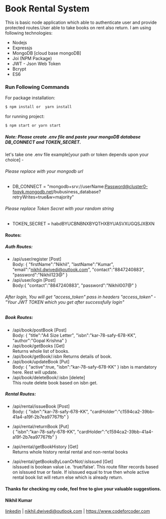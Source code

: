 # Book Rental System 
This is basic node application which able to authenticate user and provide protected routes.User able to take books on rent also return. I am using following technologies: 
  - Nodejs
  - Expressjs
  - MongoDB [cloud base mongoDB]
  - Joi (NPM Package)
  - JWT - Json Web Token
  - Bcrypt
  - ES6


### Run Following Commands
For package installation:
```sh
$ npm install or  yarn install
```
for running project:
```sh
$ npm start or yarn start
```
##### Note: Please create .env file and paste your mongoDB database DB_CONNECT and TOKEN_SECRET. 
let's take one .env file example[your path or token depends upon your choice] -
###### Please replace with your mongodb url 
- DB_CONNECT = "mongodb+srv://userName:Password@cluster0-fqqyk.mongodb.net/bubusiness_database?retryWrites=true&w=majority"
###### Please replace Token Secret with your random string 
- TOKEN_SECRET = habdBYUCBNBNXBYQTHXBYUASVXUGQSJXBXN

#### Routes:
##### Auth Routes:
- /api/user/register [Post]\
    Body: {  "firstName":"Nikhil",
    "lastName":"Kumar",
    "email":"nikhil.dwivedi@outlook.com",
    "contact":"8847240883",
    "password":"Nikhil123@"
}
- /api/user/login [Post]\
    Body:{
    "contact":"8847240883",
    "password":"Nikhil007@"
}
###### After login, You will get "access_token" pass in headers "access_token" - "Your JWT TOKEN which you get after successfully login"
##### Book Routes:
- /api/book/postBook [Post]\
    Body: {
    "title":"A4 Size Letter",
    "isbn":"kar-78-safy-678-KK",
    "author":"Gopal Krishna"
}
- /api/book/getBooks [Get]\
   Returns whole list of books.
- /api/book/getBook/:isbn
    Returns details of book.
- /api/book/updateBook [Put]\
Body: {
    "active":true,
    "isbn":"kar-78-safy-678-KK"
}
isbn is mandatory here. Rest will update.
- /api/book/deleteBook/:isbn [delete]\
    This route delete book based on isbn get.
##### Rental Routes:
- /api/rental/issueBook [Post]\
    Body: {
    "isbn":"kar-78-safy-678-KK",
    "cardHolder":"c1594ca2-39bb-41a4-a19f-2b7ea97767fb"
}
- /api/rental/returnBook [Put]\
{
    "isbn":"kar-78-safy-678-KK",
    "cardHolder":"c1594ca2-39bb-41a4-a19f-2b7ea97767fb"
}
- /api/rental/getBookHistory [Get]\
Returns whole history rental rental and non-rental books

- /api/rental/getBooksByLoanOrNot/:isIssued [Get]\
isIssued is boolean value i.e. 'true/false'. This route filter records based on isIssued true or fasle. If isIssued equal to true then whole active rental book list will return else which is already return.

#### Thanks for checking my code, feel free to give your valuable suggestions.

#### Nikhil Kumar
[linkedin](https://www.linkedin.com/in/nikhilkrdwivedi/) | nikhil.dwivedi@outlook.com | https://www.codeforcoder.com
